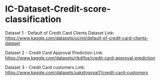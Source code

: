 # IC-Dataset-Credit-score-classification

Dataset 1 - Default of Credit Card Clients Dataset
Link: https://www.kaggle.com/datasets/uciml/default-of-credit-card-clients-dataset

Dataset 2 - Credit Card Approval Prediction
  Link: https://www.kaggle.com/datasets/rikdifos/credit-card-approval-prediction

Dataset 3 - Credit Card customers
  Link: https://www.kaggle.com/datasets/sakshigoyal7/credit-card-customers
